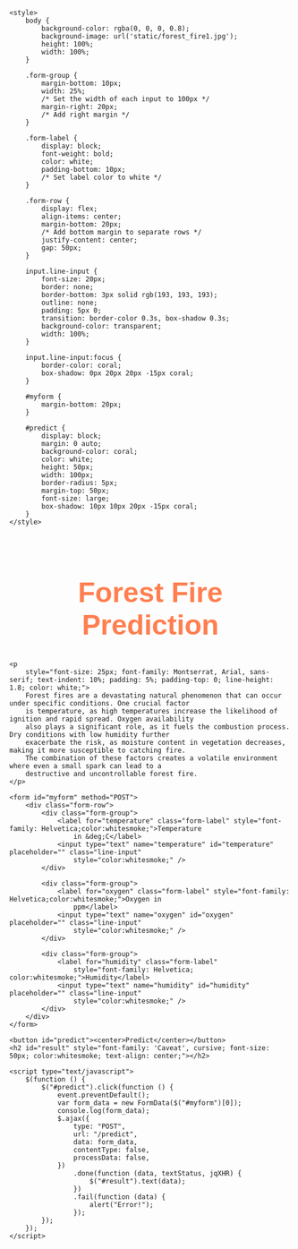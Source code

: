 <!DOCTYPE html>
<html>

<head>
    <meta charset="UTF-8" />
    <meta name="viewport" content="width=device-width, initial-scale=1.0" />
    <title>Forest Fire Probability</title>
    <script src="https://ajax.googleapis.com/ajax/libs/jquery/3.5.1/jquery.min.js"></script>
    <link rel="preconnect" href="https://fonts.googleapis.com">
    <link rel="preconnect" href="https://fonts.gstatic.com" crossorigin>
    <link href="https://fonts.googleapis.com/css2?family=Caveat:wght@600;700&display=swap" rel="stylesheet">

    <style>
        body {
            background-color: rgba(0, 0, 0, 0.8);
            background-image: url('static/forest_fire1.jpg');
            height: 100%;
            width: 100%;
        }

        .form-group {
            margin-bottom: 10px;
            width: 25%;
            /* Set the width of each input to 100px */
            margin-right: 20px;
            /* Add right margin */
        }

        .form-label {
            display: block;
            font-weight: bold;
            color: white;
            padding-bottom: 10px;
            /* Set label color to white */
        }

        .form-row {
            display: flex;
            align-items: center;
            margin-bottom: 20px;
            /* Add bottom margin to separate rows */
            justify-content: center;
            gap: 50px;
        }

        input.line-input {
            font-size: 20px;
            border: none;
            border-bottom: 3px solid rgb(193, 193, 193);
            outline: none;
            padding: 5px 0;
            transition: border-color 0.3s, box-shadow 0.3s;
            background-color: transparent;
            width: 100%;
        }

        input.line-input:focus {
            border-color: coral;
            box-shadow: 0px 20px 20px -15px coral;
        }

        #myform {
            margin-bottom: 20px;
        }

        #predict {
            display: block;
            margin: 0 auto;
            background-color: coral;
            color: white;
            height: 50px;
            width: 100px;
            border-radius: 5px;
            margin-top: 50px;
            font-size: large;
            box-shadow: 10px 10px 20px -15px coral;
        }
    </style>
</head>

<body>
    <h1 style="color: coral; font-family: Helvetica, Arial, sans-serif; padding-top: 20px; font-size: 50px;">
        <center>Forest Fire Prediction</center>
    </h1>

    <p
        style="font-size: 25px; font-family: Montserrat, Arial, sans-serif; text-indent: 10%; padding: 5%; padding-top: 0; line-height: 1.8; color: white;">
        Forest fires are a devastating natural phenomenon that can occur under specific conditions. One crucial factor
        is temperature, as high temperatures increase the likelihood of ignition and rapid spread. Oxygen availability
        also plays a significant role, as it fuels the combustion process. Dry conditions with low humidity further
        exacerbate the risk, as moisture content in vegetation decreases, making it more susceptible to catching fire.
        The combination of these factors creates a volatile environment where even a small spark can lead to a
        destructive and uncontrollable forest fire.
    </p>

    <form id="myform" method="POST">
        <div class="form-row">
            <div class="form-group">
                <label for="temperature" class="form-label" style="font-family: Helvetica;color:whitesmoke;">Temperature
                    in &deg;C</label>
                <input type="text" name="temperature" id="temperature" placeholder="" class="line-input"
                    style="color:whitesmoke;" />
            </div>

            <div class="form-group">
                <label for="oxygen" class="form-label" style="font-family: Helvetica;color:whitesmoke;">Oxygen in
                    ppm</label>
                <input type="text" name="oxygen" id="oxygen" placeholder="" class="line-input"
                    style="color:whitesmoke;" />
            </div>

            <div class="form-group">
                <label for="humidity" class="form-label"
                    style="font-family: Helvetica; color:whitesmoke;">Humidity</label>
                <input type="text" name="humidity" id="humidity" placeholder="" class="line-input"
                    style="color:whitesmoke;" />
            </div>
        </div>
    </form>
    
    <button id="predict"><center>Predict</center></button>
    <h2 id="result" style="font-family: 'Caveat', cursive; font-size: 50px; color:whitesmoke; text-align: center;"></h2>

    <script type="text/javascript">
        $(function () {
            $("#predict").click(function () {
                event.preventDefault();
                var form_data = new FormData($("#myform")[0]);
                console.log(form_data);
                $.ajax({
                    type: "POST",
                    url: "/predict",
                    data: form_data,
                    contentType: false,
                    processData: false,
                })
                    .done(function (data, textStatus, jqXHR) {
                        $("#result").text(data);
                    })
                    .fail(function (data) {
                        alert("Error!");
                    });
            });
        });
    </script>
</body>

</html>
